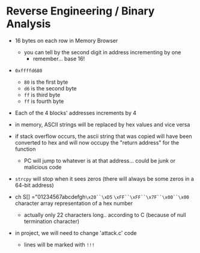 # Reverse Engineering / Binary Analysis

* 16 bytes on each row in Memory Browser
  * you can tell by the second digit in address incrementing by one
    * remember... base 16!
* `0xffffd680`
  * `80` is the first byte
  * `d6` is the second byte
  * `ff` is third byte
  * `ff` is fourth byte
* Each of the 4 blocks' addresses increments by 4
* in memory, ASCII strings will be replaced by hex values and vice versa
* if stack overflow occurs, the ascii string that was copied will have been converted to hex and will now occupy the "return address" for the function
  * PC will jump to whatever is at that address... could be junk or malicious code
* `strcpy` will stop when it sees zeros (there will always be some zeros in a 64-bit address)
* ch S[] ="01234567abcdefgh`\x20``\xD5` `\xFF``\xFF``\x7F``\x00``\x00` character array representation of a hex number
  * actually only 22 characters long.. according to C (because of null termination character)

* in project, we will need to change 'attack.c' code
  * lines will be marked with `!!!`